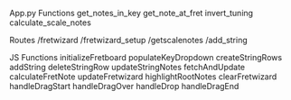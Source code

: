 
App.py Functions
get_notes_in_key
get_note_at_fret
invert_tuning
calculate_scale_notes


Routes
/fretwizard
/fretwizard_setup
/getscalenotes
/add_string


JS Functions
initializeFretboard
populateKeyDropdown
createStringRows
addString
deleteStringRow
updateStringNotes
fetchAndUpdate
calculateFretNote
updateFretwizard
highlightRootNotes
clearFretwizard
handleDragStart
handleDragOver
handleDrop
handleDragEnd


